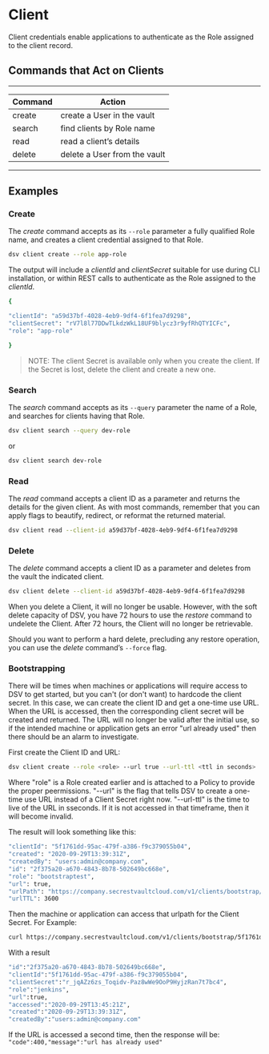 ﻿[title]: # (Client)
[tags]: # (DevOps Secrets Vault,DSV,)
[priority]: # (4600)

# Client

Client credentials enable applications to authenticate as the Role assigned to the client record.

## Commands that Act on Clients

---

| Command | Action |
| ----- | ----- |
| create | create a User in the vault |
| search | find clients by Role name |
| read | read a client’s details |
| delete | delete a User from the vault |

---

## Examples

### Create

The *create* command accepts as its `--role` parameter a fully qualified Role name, and creates a client credential assigned to that Role.

```BASH
dsv client create --role app-role
```

The output will include a *clientId* and *clientSecret* suitable for use during CLI installation, or within REST calls to authenticate as the Role assigned to the *clientId*.

```BASH
{

"clientId": "a59d37bf-4028-4eb9-9df4-6f1fea7d9298",
"clientSecret": "rV7l8l77DDwTLkdzWkL18UF9blycz3r9yfRhQTYICFc",
"role": "app-role"

}
```

> NOTE: The client Secret is available only when you create the client. If the Secret is lost, delete the client and create a new one.

### Search

The *search* command accepts as its `--query` parameter the name of a Role, and searches for clients having that Role.

```BASH
dsv client search --query dev-role
```

or

```BASH
dsv client search dev-role
```

### Read

The *read* command accepts a client ID as a parameter and returns the details for the given client. As with most commands, remember that you can apply flags to beautify, redirect, or reformat the returned material.

```BASH
dsv client read --client-id a59d37bf-4028-4eb9-9df4-6f1fea7d9298
```

### Delete

The *delete* command accepts a client ID as a parameter and deletes from the vault the indicated client.

```BASH
dsv client delete --client-id a59d37bf-4028-4eb9-9df4-6f1fea7d9298
```

When you delete a Client, it will no longer be usable. However, with the soft delete capacity of DSV, you have 72 hours to use the *restore* command to undelete the Client. After 72 hours, the Client will no longer be retrievable.

Should you want to perform a hard delete, precluding any restore operation, you can use the *delete* command’s `--force` flag.

### Bootstrapping

There will be times when machines or applications will require access to DSV to get started, but you can't (or don't want) to hardcode the client secret.  In this case, we can create the client ID and get a one-time use URL.  When the URL is accessed, then the corresponding client secret will be created and returned.  The URL will no longer be valid after the initial use, so if the intended machine or application gets an error "url already used" then there should be an alarm to investigate.

 First create the Client ID and URL:

 ```bash
 dsv client create --role <role> --url true --url-ttl <ttl in seconds> 
 ```

 Where "role" is a Role created earlier and is attached to a Policy to provide the proper peermissions.
 "--url" is the flag that tells DSV to create a one-time use URL instead of a Client Secret right now.
 "--url-ttl" is the time to live of the URL in sseconds.  If it is not accessed in that timeframe, then it will become invalid.

The result will look something like this:

```bash
"clientId": "5f1761dd-95ac-479f-a386-f9c379055b04", 
"created": "2020-09-29T13:39:31Z", 
"createdBy": "users:admin@company.com", 
"id": "2f375a20-a670-4843-8b78-502649bc668e", 
"role": "bootstraptest", 
"url": true, 
"urlPath": "https://company.secrestvaultcloud.com/v1/clients/bootstrap/5f1761dd-95ac-479f-a386-f9c379055b04", 
"urlTTL": 3600
```

Then the machine or application can access that urlpath for the Client Secret.  For Example:

```bash
curl https://company.secrestvaultcloud.com/v1/clients/bootstrap/5f1761dd-95ac-479f-a386-f9c379055b04
```

With a result 

```bash
"id":"2f375a20-a670-4843-8b78-502649bc668e",
"clientId":"5f1761dd-95ac-479f-a386-f9c379055b04",
"clientSecret":"r_jqAZz6zs_Toqidv-Paz8wWe9OoP9HyjzRan7t7bc4",
"role":"jenkins",
"url":true,
"accessed":"2020-09-29T13:45:21Z",
"created":"2020-09-29T13:39:31Z",
"createdBy":"users:admin@company.com"
```

If the URL is accessed a second time, then the response will be: `"code":400,"message":"url has already used"`


